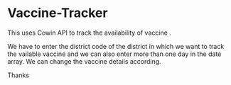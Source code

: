# Vaccine-Tracker
This uses Cowin API to track the availability of vaccine  .

We have to enter the district code of the district in which we want to track the vailable vaccine and we can also enter more than one day in the date array.
We can change the vaccine details according.

Thanks 
